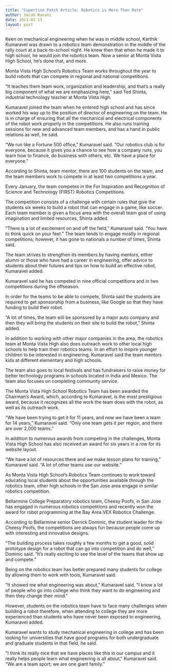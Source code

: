 ```yaml
---
title: "Cupertino Patch Article: Robotics is More Than Rote"
author: Sarah Ravani
date: 2011-02-15
layout: post
---
```


Keen on mechanical engineering when he was in middle school, Karthik Kumaravel
was drawn to a robotics team demonstration in the middle of the rally court at a
back-to-school night. He knew then that when he made it to high school, he would
join the robotics team. Now a senior at Monta Vista High School, he’s done that,
and more.

Monta Vista High School’s Robotics Team works throughout the year to build
robots that can compete in regional and national competitions.

“It teaches them team work, organization and leadership, and that’s a really big
component of what we are emphasizing here,” said Ted Shinta, industrial
technology teacher at Monta Vista High.

Kumaravel joined the team when he entered high school and has since worked his
way up to the position of director of engineering on the team. He is in charge
of ensuring that all the mechanical and electrical components of the robot work
properly in the competitions. He also runs training sessions for new and
advanced team members, and has a hand in public relations as well, he said.

“We run like a Fortune 500 office,” Kumaravel said. “Our robotics club is for
everyone, because it gives you a chance to see how a company runs, you learn how
to finance, do business with others, etc. We have a place for everyone.”

According to Shinta, team mentor, there are 100 students on the team, and the
team members work to compete in at least two competitions a year.

Every January, the team competes in the For Inspiration and Recognition of
Science and Technology (FIRST) Robotics Competitions.

The competition consists of a challenge with certain rules that give the
students six weeks to build a robot that can engage in a game, like soccer. Each
team member is given a focus area with the overall team goal of using
imagination and limited resources, Shinta added.

“There is a lot of excitement on and off the field,” Kumaravel said. “You have
to think quick on your feet.” The team tends to engage mostly in regional
competitions; however, it has gone to nationals a number of times, Shinta said.

The team strives to strengthen its members by having mentors, either alumni or
those who have had a career in engineering, offer advice to students about their
futures and tips on how to build an effective robot, Kumaravel added.

Kumaravel said he has competed in nine official competitions and in two
competitions during the offseason.

In order for the teams to be able to compete, Shinta said the students are
required to get sponsorship from a business, like Google so that they have
funding to build their robot.

“A lot of times, the team will be sponsored by a major auto company and then
they will bring the students on their site to build the robot,” Shinta added.

In addition to working with other major companies in the area, the robotics team
at Monta Vista High also does outreach work to other local high schools to help
train their robotics teams. In an effort to inspire younger children to be
interested in engineering, Kumaravel said the team mentors kids at different
elementary and high schools.

The team also goes to local festivals and has fundraisers to raise money for
better technology programs in schools located in India and Mexico. The team also
focuses on completing community service.

The Monta Vista High School Robotics Team has been awarded the Chairman’s Award,
which, according to Kumaravel, is the most prestigious award, because it
recognizes all the work the team does with the robot, as well as its outreach
work.

“We have been trying to get it for 11 years, and now we have been a team for 14
years,” Kumaravel said. “Only one team gets it per region, and there are over
2,000 teams.”

In addition to numerous awards from competing in the challenges, Monta Vista
High School has also received an award for six years in a row for its website
layout.

“We have a lot of resources there and we make lesson plans for training,”
Kumaravel said. “A lot of other teams use our website.”

As Monta Vista High School’s Robotics Team continues to work toward educating
local students about the opportunities available through the robotics team,
other high schools in the San Jose area engage in similar robotics competition.

Bellarmine College Preparatory robotics team, Cheesy Poofs, in San Jose has
engaged in numerous robotics competitions and recently won the award for robot
programming at the Bay Area VEX Robotics Challenge.

According to Bellarmine senior Derrick Dominic, the student leader for the
Cheesy Poofs, the competitions are always fun because people come up with
interesting and innovative designs.

“The building process takes roughly a few months to get a good, solid prototype
design for a robot that can go into competition and do well,” Dominic said.
“It’s really exciting to see the level of the teams that show up and compete.”

Being on the robotics team has better prepared many students for college by
allowing them to work with tools, Kumaravel said.

"It showed me what engineering was about," Kumaravel said. "I know a lot of
people who go into college who think they want to do engineering and then they
change their mind."

However, students on the robotics team have to face many challenges when
building a robot therefore, when attending to college they are more experienced
than students who have never been exposed to engineering, Kumaravel added.

Kumaravel wants to study mechanical engineering in college and has been looking
for universities that have good programs for both undergraduate and graduate
students in that field, he said.

"I think its really nice that we have places like this in our campus and it
really helps people learn what engineering is all about," Kumaravel said. "We
are a team sport; we are one giant family."
